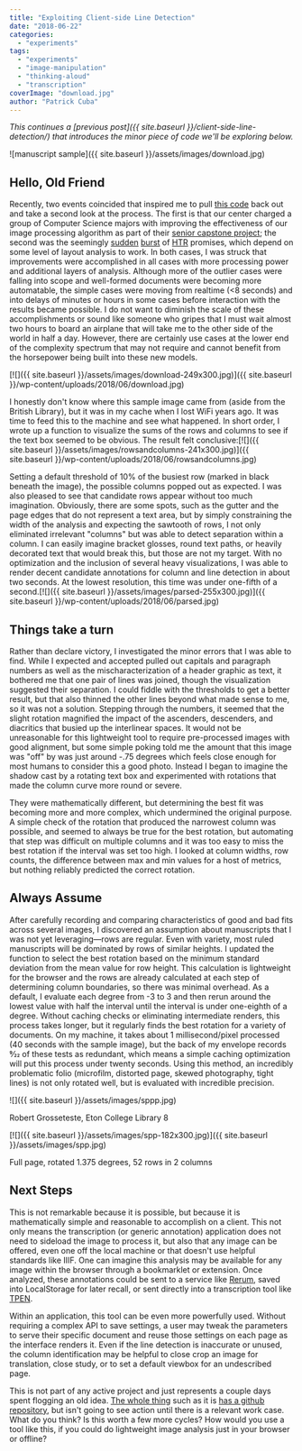 ```yaml
---
title: "Exploiting Client-side Line Detection"
date: "2018-06-22"
categories: 
  - "experiments"
tags: 
  - "experiments"
  - "image-manipulation"
  - "thinking-aloud"
  - "transcription"
coverImage: "download.jpg"
author: "Patrick Cuba"
---
```


_This continues a [previous post]({{ site.baseurl }}/client-side-line-detection/) that introduces the minor piece of code we'll be exploring below._

![manuscript sample]({{ site.baseurl }}/assets/images/download.jpg)

## Hello, Old Friend

Recently, two events coincided that inspired me to pull [this code](http://embed.plnkr.co/BYDuwd/) back out and take a second look at the process. The first is that our center charged a group of Computer Science majors with improving the effectiveness of our image processing algorithm as part of their [senior capstone project](https://github.com/CenterForDigitalHumanities/TPEN28/tree/capstone_version); the second was the seemingly [sudden](https://dhc.hypotheses.org/469#more-469) [burst](https://amdigital.co.uk/about/news/item/htr-planet) of [HTR](http://update.lib.berkeley.edu/2017/09/18/trial-colonial-america-with-handwritten-text-recognition/) promises, which depend on some level of layout analysis to work. In both cases, I was struck that improvements were accomplished in all cases with more processing power and additional layers of analysis. Although more of the outlier cases were falling into scope and well-formed documents were becoming more automatable, the simple cases were moving from realtime (<8 seconds) and into delays of minutes or hours in some cases before interaction with the results became possible. I do not want to diminish the scale of these accomplishments or sound like someone who gripes that I must wait almost two hours to board an airplane that will take me to the other side of the world in half a day. However, there are certainly use cases at the lower end of the complexity spectrum that may not require and cannot benefit from the horsepower being built into these new models.

[![]({{ site.baseurl }}/assets/images/download-249x300.jpg)]({{ site.baseurl }}/wp-content/uploads/2018/06/download.jpg)

I honestly don't know where this sample image came from (aside from the British Library), but it was in my cache when I lost WiFi years ago. It was time to feed this to the machine and see what happened. In short order, I wrote up a function to visualize the sums of the rows and columns to see if the text box seemed to be obvious. The result felt conclusive:[![]({{ site.baseurl }}/assets/images/rowsandcolumns-241x300.jpg)]({{ site.baseurl }}/wp-content/uploads/2018/06/rowsandcolumns.jpg)

Setting a default threshold of 10% of the busiest row (marked in black beneath the image), the possible columns popped out as expected. I was also pleased to see that candidate rows appear without too much imagination. Obviously, there are some spots, such as the gutter and the page edges that do not represent a text area, but by simply constraining the width of the analysis and expecting the sawtooth of rows, I not only eliminated irrelevant "columns" but was able to detect separation within a column. I can easily imagine bracket glosses, round text paths, or heavily decorated text that would break this, but those are not my target. With no optimization and the inclusion of several heavy visualizations, I was able to render decent candidate annotations for column and line detection in about two seconds. At the lowest resolution, this time was under one-fifth of a second.[![]({{ site.baseurl }}/assets/images/parsed-255x300.jpg)]({{ site.baseurl }}/wp-content/uploads/2018/06/parsed.jpg)

## Things take a turn

Rather than declare victory, I investigated the minor errors that I was able to find. While I expected and accepted pulled out capitals and paragraph numbers as well as the mischaracterization of a header graphic as text, it bothered me that one pair of lines was joined, though the visualization suggested their separation. I could fiddle with the thresholds to get a better result, but that also thinned the other lines beyond what made sense to me, so it was not a solution. Stepping through the numbers, it seemed that the slight rotation magnified the impact of the ascenders, descenders, and diacritics that busied up the interlinear spaces. It would not be unreasonable for this lightweight tool to require pre-processed images with good alignment, but some simple poking told me the amount that this image was "off" by was just around \-.75 degrees which feels close enough for most humans to consider this a good photo. Instead I began to imagine the shadow cast by a rotating text box and experimented with rotations that made the column curve more round or severe.

They were mathematically different, but determining the best fit was becoming more and more complex, which undermined the original purpose. A simple check of the rotation that produced the narrowest column was possible, and seemed to always be true for the best rotation, but automating that step was difficult on multiple columns and it was too easy to miss the best rotation if the interval was set too high. I looked at column widths, row counts, the difference between max and min values for a host of metrics, but nothing reliably predicted the correct rotation.

## Always Assume

After carefully recording and comparing characteristics of good and bad fits across several images, I discovered an assumption about manuscripts that I was not yet leveraging—rows are regular. Even with variety, most ruled manuscripts will be dominated by rows of similar heights. I updated the function to select the best rotation based on the minimum standard deviation from the mean value for  row height. This calculation is lightweight for the browser and the rows are already calculated at each step of determining column boundaries, so there was minimal overhead. As a default, I evaluate each degree from -3 to 3 and then rerun around the lowest value with half the interval until the interval is under one-eighth of a degree. Without caching checks or eliminating intermediate renders, this process takes longer, but it regularly finds the best rotation for a variety of documents. On my machine, it takes about 1 millisecond/pixel processed (40 seconds with the sample image), but the back of my envelope records 9⁄22 of these tests as redundant, which means a simple caching optimization will put this process under twenty seconds. Using this method, an incredibly problematic folio (microfilm, distorted page, skewed photography, tight lines) is not only rotated well, but is evaluated with incredible precision.

![]({{ site.baseurl }}/assets/images/sppp.jpg) <figcaption>Robert Grosseteste, Eton College Library 8</figcaption>

[![]({{ site.baseurl }}/assets/images/spp-182x300.jpg)]({{ site.baseurl }}/assets/images/spp.jpg) <figcaption>Full page, rotated 1.375 degrees, 52 rows in 2 columns</figcaption>

## Next Steps

This is not remarkable because it is possible, but because it is mathematically simple and reasonable to accomplish on a client. This not only means the transcription (or generic annotation) application does not need to sideload the image to process it, but also that any image can be offered, even one off the local machine or that doesn't use helpful standards like IIIF. One can imagine this analysis may be available for any image within the browser through a bookmarklet or extension. Once analyzed, these annotations could be sent to a service like [Rerum,](http://rerum.io) saved into LocalStorage for later recall, or sent directly into a transcription tool like [TPEN](http://t-pen.org).

Within an application, this tool can be even more powerfully used. Without requiring a complex API to save settings, a user may tweak the parameters to serve their specific document and reuse those settings on each page as the interface renders it. Even if the line detection is inaccurate or unused, the column identification may be helpful to close crop an image for translation, close study, or to set a default viewbox for an undescribed page.

This is not part of any active project and just represents a couple days spent flogging an old idea. [The whole thing](https://cubap.github.io/dash/) such as it is [has a github repository](https://github.com/cubap/dash), but isn't going to see action until there is a relevant work case. What do you think? Is this worth a few more cycles? How would you use a tool like this, if you could do lightweight image analysis just in your browser or offline?
